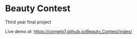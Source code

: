 # Beauty Contest
Third year final project

Live demo at: https://cornelg7.github.io/Beauty_Contest/index/